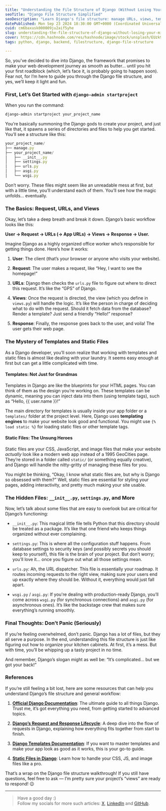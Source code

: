 ```yaml
---
title: "Understanding the File Structure of Django (Without Losing Your Mind)"
seoTitle: "Django File Structure Simplified"
seoDescription: "Learn Django's file structure: manage URLs, views, templates, static files, and key configuration files efficiently"
datePublished: Mon Sep 23 2024 18:30:00 GMT+0000 (Coordinated Universal Time)
cuid: cm6baxusk000009ju2aif5yhe
slug: understanding-the-file-structure-of-django-without-losing-your-mind
cover: https://cdn.hashnode.com/res/hashnode/image/stock/unsplash/EUzk9BIEq6M/upload/2fd24ee2187b9af63b10274de044c8da.jpeg
tags: python, django, backend, filestructure, django-file-structure

---
```


So, you’ve decided to dive into Django, the framework that promises to make your web development journey as smooth as butter… until you hit your first roadblock (which, let’s face it, is probably going to happen soon). Fear not, for I’m here to guide you through the Django file structure, and yes, we’ll keep it light and fun.

### First, Let’s Get Started with `django-admin startproject`

When you run the command:

```bash
django-admin startproject your_project_name
```

You’re basically summoning the Django gods to create your project, and just like that, it spawns a series of directories and files to help you get started. You’ll see a structure like this:

```javascript
your_project_name/
├── manage.py
├── your_project_name/
│   ├── __init__.py
│   ├── settings.py
│   ├── urls.py
│   ├── asgi.py
│   └── wsgi.py
```

Don’t worry. These files might seem like an unreadable mess at first, but with a little time, you’ll understand each of them. You’ll see how the magic unfolds… eventually.

### The Basics: Request, URLs, and Views

Okay, let’s take a deep breath and break it down. Django’s basic workflow looks like this:

**User -&gt; Request -&gt; URLs (-&gt; App URLs) -&gt; Views -&gt; Response -&gt; User.**

Imagine Django as a highly organized office worker who’s responsible for getting things done. Here’s how it works:

1. **User**: The client (that’s your browser or anyone who visits your website).
    
2. **Request**: The user makes a request, like “Hey, I want to see the homepage!”
    
3. **URLs**: Django then checks the `urls.py` file to figure out where to direct this request. It’s like the “GPS” of Django.
    
4. **Views**: Once the request is directed, the view (which you define in `views.py`) will handle the logic. It’s like the person in charge of deciding what to do with the request. Should it fetch data from the database? Render a template? Just send a friendly “Hello!” response?
    
5. **Response**: Finally, the response goes back to the user, and voila! The user gets their web page.
    

### The Mystery of Templates and Static Files

As a Django developer, you’ll soon realize that working with templates and static files is almost like dealing with your laundry. It seems easy enough at first but can get a little complicated with time.

#### Templates: Not Just for Grandmas

Templates in Django are like the blueprints for your HTML pages. You can think of them as the design you’re working on. These templates can be dynamic, meaning you can inject data into them (using template tags), such as “Hello, {{ user.name }}!”

The main directory for templates is usually inside your app folder or a `templates/` folder at the project level. Here, Django uses **templating engines** to make your website look good and functional. You might use `{% load static %}` for loading static files or other template tags.

#### Static Files: The Unsung Heroes

Static files are your CSS, JavaScript, and image files that make your website *actually* look like a modern web app instead of a 1995 GeoCities page. They’re stored in a folder called `static/` (or something equally creative), and Django will handle the nitty-gritty of managing these files for you.

You might be thinking, “Okay, I know what static files are, but why is Django so obsessed with them?” Well, static files are essential for styling your pages, adding interactivity, and pretty much making your site usable.

### The Hidden Files: `__init__.py`, `settings.py`, and More

Now, let’s talk about some files that are easy to overlook but are critical for Django’s functioning:

* `__init__.py`: This magical little file tells Python that this directory should be treated as a package. It’s like that one friend who keeps things organized without ever complaining.
    
* `settings.py`: This is where all the configuration stuff happens. From database settings to security keys (and possibly secrets you should keep to yourself), this file is the brain of your project. But don’t worry; you’ll love it… once you figure out what all those settings mean.
    
* `urls.py`: Ah, the URL dispatcher. This file is essentially your roadmap. It routes incoming requests to the right view, making sure your users end up exactly where they should be. Without it, everything would just fall apart.
    
* `wsgi.py` / `asgi.py`: If you're dealing with production-ready Django, you’ll come across `wsgi.py` (for synchronous connections) and `asgi.py` (for asynchronous ones). It’s like the backstage crew that makes sure everything’s running smoothly.
    

### Final Thoughts: Don’t Panic (Seriously)

If you’re feeling overwhelmed, don’t panic. Django has a lot of files, but they all serve a purpose. In the end, understanding this file structure is just like figuring out how to organize your kitchen cabinets. At first, it’s a mess. But with time, you’ll be whipping up a tasty project in no time.

And remember, Django’s slogan might as well be: “It’s complicated… but we got your back!”

### References

If you’re still feeling a bit lost, here are some resources that can help you understand Django’s file structure and general workflow:

1. [**Official Django Documentation**](https://docs.djangoproject.com/en/stable/): The ultimate guide to all things Django. Trust me, it’s got everything you need, from getting started to advanced topics.
    
2. [**Django’s Request and Response Lifecycle**](https://docs.djangoproject.com/en/stable/ref/request-response/): A deep dive into the flow of requests in Django, explaining how everything fits together from start to finish.
    
3. [**Django Templates Documentation**](https://docs.djangoproject.com/en/stable/topics/templates/): If you want to master templates and make your app look as good as it works, this is your go-to guide.
    
4. [**Static Files in Django**](https://docs.djangoproject.com/en/stable/ref/contrib/staticfiles/): Learn how to handle your CSS, JS, and image files like a pro.
    

That’s a wrap on the Django file structure walkthrough! If you still have questions, feel free to ask — I’m pretty sure your project’s “views” are ready to respond! 😉

---

> Have a good day :)  
> Follow my socials for more such articles: [X](https://x.com/harshgajjar_28), [LinkedIn](https://www.linkedin.com/in/harsh-gajjar-936536209) and [GitHub](https://github.com/harshhh28).
